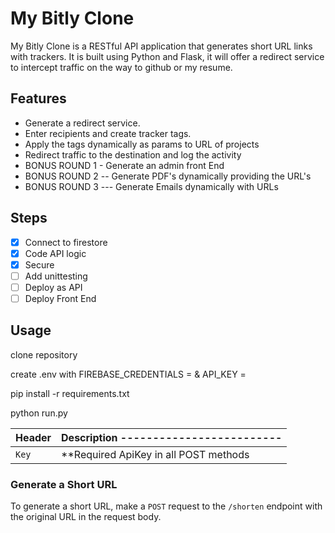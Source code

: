 # My Bitly Clone

My Bitly Clone is a RESTful API application that generates short URL links with trackers. It is built using Python and Flask, it will offer a redirect service to intercept traffic on the way to github or my resume.

## Features

- Generate a redirect service.
- Enter recipients and create tracker tags.
- Apply the tags dynamically as params to URL of projects
- Redirect traffic to the destination and log the activity
- BONUS ROUND 1 - Generate an admin front End
- BONUS ROUND 2 -- Generate PDF's dynamically providing the URL's
- BONUS ROUND 3 --- Generate Emails dynamically with URLs 


## Steps

- [x] Connect to firestore
- [x] Code API logic
- [x] Secure
- [ ] Add unittesting
- [ ] Deploy as API
- [ ] Deploy Front End

## Usage

clone repository

create .env with FIREBASE_CREDENTIALS =  & API_KEY = 

pip install -r requirements.txt

python run.py


| Header | Description  -------------------------|
| :----- | :------------------------------------ |
| `Key`  | **Required ApiKey in all POST methods |


### Generate a Short URL

To generate a short URL, make a `POST` request to the `/shorten` endpoint with the original URL in the request body.
